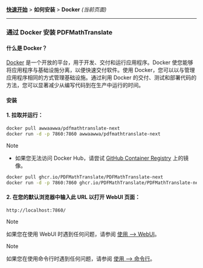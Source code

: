 [**快速开始**](./getting-started.md) > **如何安装** > **Docker** _(当前页面)_

---

### 通过 Docker 安装 PDFMathTranslate

#### 什么是 Docker？

[Docker](https://docs.docker.com/get-started/docker-overview/) 是一个开放的平台，用于开发、交付和运行应用程序。Docker 使您能够将应用程序与基础设施分离，以便快速交付软件。使用 Docker，您可以以与管理应用程序相同的方式管理基础设施。通过利用 Docker 的交付、测试和部署代码的方法，您可以显著减少从编写代码到在生产中运行的时间。

#### 安装

<h4>1. 拉取并运行：</h4>

```bash
docker pull awwaawwa/pdfmathtranslate-next
docker run -d -p 7860:7860 awwaawwa/pdfmathtranslate-next
```

> [!NOTE]
>
> - 如果您无法访问 Docker Hub，请尝试 [GitHub Container Registry](https://github.com/PDFMathTranslate/PDFMathTranslate-next/pkgs/container/pdfmathtranslate) 上的镜像。
>
> ```bash
> docker pull ghcr.io/PDFMathTranslate/PDFMathTranslate-next
> docker run -d -p 7860:7860 ghcr.io/PDFMathTranslate/PDFMathTranslate-next
> ```

<h4>2. 在您的默认浏览器中输入此 URL 以打开 WebUI 页面：</h4>

```
http://localhost:7860/
```

> [!NOTE]
> 如果您在使用 WebUI 时遇到任何问题，请参阅 [使用 --> WebUI](./USAGE_webui.md)。

> [!NOTE]
> 如果您在使用命令行时遇到任何问题，请参阅 [使用 --> 命令行](./USAGE_commandline.md)。
<!-- 
#### For docker deployment on cloud service:

<div>
<a href="https://www.heroku.com/deploy?template=https://github.com/PDFMathTranslate/PDFMathTranslate-next">
  <img src="https://www.herokucdn.com/deploy/button.svg" alt="Deploy" height="26"></a>
<a href="https://render.com/deploy">
  <img src="https://render.com/images/deploy-to-render-button.svg" alt="Deploy to Koyeb" height="26"></a>
<a href="https://zeabur.com/templates/5FQIGX?referralCode=reycn">
  <img src="https://zeabur.com/button.svg" alt="Deploy on Zeabur" height="26"></a>
<a href="https://app.koyeb.com/deploy?type=git&builder=buildpack&repository=github.com/PDFMathTranslate/PDFMathTranslate-next&branch=main&name=pdf-math-translate">
  <img src="https://www.koyeb.com/static/images/deploy/button.svg" alt="Deploy to Koyeb" height="26"></a>
</div>
